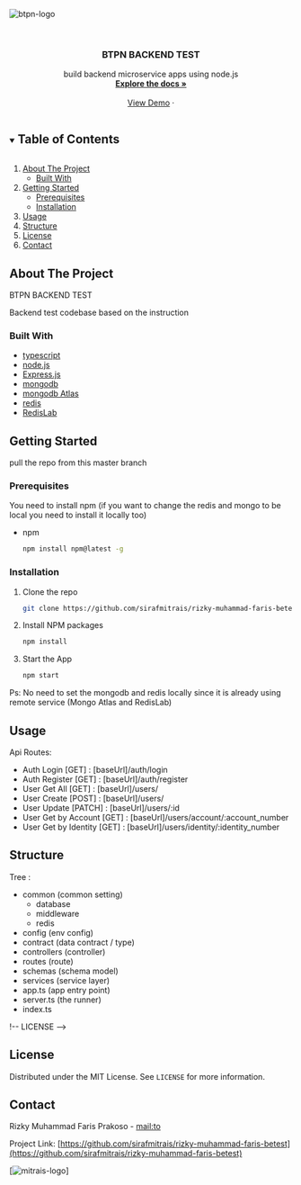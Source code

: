 <!-- PROJECT LOGO -->
    
![btpn-logo]

<br />
<p align="center">
  <a href="https://github.com/sirafmitrais/rizky-muhammad-faris-betest">
  </a>

  <h3 align="center">
    BTPN BACKEND TEST
  </h3>

  <p align="center">
    build backend microservice apps using node.js
    <br />
    <a href="https://github.com/sirafmitrais/rizky-muhammad-faris-betest"><strong>Explore the docs »</strong></a>
    <br />
    <br />
    <a href="https://github.com/github_username/repo_name">View Demo</a>
    ·
  </p>
</p>



<!-- TABLE OF CONTENTS -->
<details open="open">
  <summary><h2 style="display: inline-block">Table of Contents</h2></summary>
  <ol>
    <li>
      <a href="#about-the-project">About The Project</a>
      <ul>
        <li><a href="#built-with">Built With</a></li>
      </ul>
    </li>
    <li>
      <a href="#getting-started">Getting Started</a>
      <ul>
        <li><a href="#prerequisites">Prerequisites</a></li>
        <li><a href="#installation">Installation</a></li>
      </ul>
    </li>
    <li><a href="#usage">Usage</a></li>
    <li><a href="#structure">Structure</a></li>
    <li><a href="#license">License</a></li>
    <li><a href="#contact">Contact</a></li>
  </ol>
</details>



<!-- ABOUT THE PROJECT -->
## About The Project

BTPN BACKEND TEST

Backend test codebase based on the instruction


### Built With

* [typescript](typescriptlang.org/)
* [node.js](nodejs.org/)
* [Express.js](https://redis.com/)
* [mongodb](https://www.mongodb.com/)
* [mongodb Atlas](https://www.mongodb.com/)
* [redis](https://redis.com/)
* [RedisLab](https://redis.com/)
<!-- GETTING STARTED -->
## Getting Started

pull the repo from this master branch

### Prerequisites

You need to install npm (if you want to change the redis and mongo to be local you need to install it locally too)
* npm
  ```sh
  npm install npm@latest -g
  ```

### Installation

1. Clone the repo
   ```sh
   git clone https://github.com/sirafmitrais/rizky-muhammad-faris-betest.git
   ```
2. Install NPM packages
   ```sh
   npm install
   ```
3. Start the App
   ```sh
   npm start
   ```

Ps: No need to set the mongodb and redis locally since it is already using remote service (Mongo Atlas and RedisLab)



<!-- USAGE EXAMPLES -->
## Usage

Api Routes:
   - Auth Login [GET] : [baseUrl]/auth/login
   - Auth Register [GET] : [baseUrl]/auth/register
   - User Get All [GET] : [baseUrl]/users/
   - User Create [POST] : [baseUrl]/users/
   - User Update [PATCH] : [baseUrl]/users/:id
   - User Get by Account [GET] : [baseUrl]/users/account/:account_number
   - User Get by Identity [GET] : [baseUrl]/users/identity/:identity_number
<!-- ROADMAP -->
## Structure

Tree :
  - common (common setting)
    - database
    - middleware
    - redis
  - config (env config)
  - contract (data contract / type)
  - controllers (controller)
  - routes (route)
  - schemas (schema model)
  - services (service layer)
  - app.ts (app entry point)
  - server.ts (the runner)
  - index.ts

!-- LICENSE -->
## License

Distributed under the MIT License. See `LICENSE` for more information.

<!-- CONTACT -->
## Contact

Rizky Muhammad Faris Prakoso - [mail:to](RizkyMuhammad.FarisPrakoso@mitrais.com)

Project Link: [https://github.com/sirafmitrais/rizky-muhammad-faris-betest](https://github.com/sirafmitrais/rizky-muhammad-faris-betest)


[![mitrais-logo]]

<!-- MARKDOWN LINKS & IMAGES -->
<!-- https://www.markdownguide.org/basic-syntax/#reference-style-links -->
[mitrais-logo]: https://media.jobthai.com/v1/images/logo-pic-map/280252_logo_20210223113430.jpeg
[btpn-logo]: https://upload.wikimedia.org/wikipedia/id/8/8d/Logo_BTPN.svg


